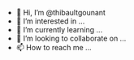 
- 👋 Hi, I’m @thibaultgounant
- 👀 I’m interested in ...
- 🌱 I’m currently learning ...
- 💞️ I’m looking to collaborate on ...
- 📫 How to reach me ...

<!---
thibaultgounant/thibaultgounant is a ✨ special ✨ repository because its `README.md` (this file) appears on your GitHub profile.
You can click the Preview link to take a look at your changes.
--->
